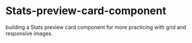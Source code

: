 # Stats-preview-card-component
building a Stats preview card component for more practicing with grid and responsive images.
